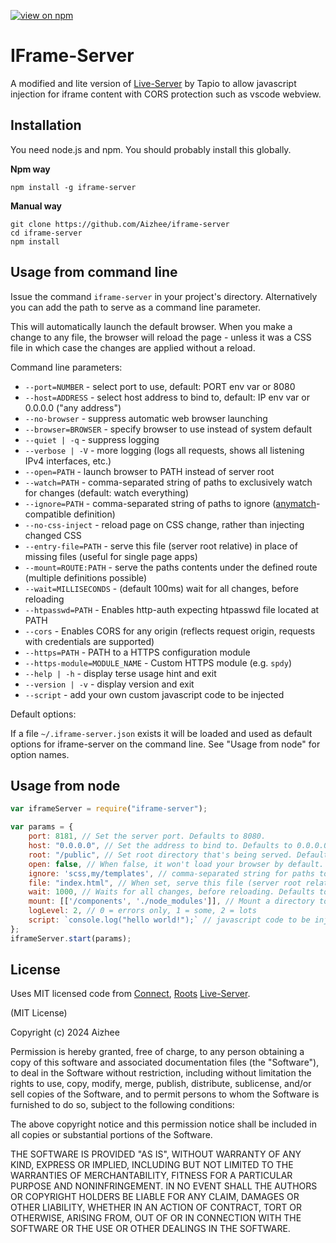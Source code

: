 [![view on npm](http://img.shields.io/npm/v/iframe-server.svg)](https://www.npmjs.org/package/iframe-server)

IFrame-Server
===========

A modified and lite version of [Live-Server](https://github.com/tapio/live-server) by Tapio to allow javascript injection for iframe content with CORS protection such as vscode webview. 

Installation
------------

You need node.js and npm. You should probably install this globally.

**Npm way**

	npm install -g iframe-server

**Manual way**

	git clone https://github.com/Aizhee/iframe-server
	cd iframe-server
	npm install 

Usage from command line
-----------------------

Issue the command `iframe-server` in your project's directory. Alternatively you can add the path to serve as a command line parameter.

This will automatically launch the default browser. When you make a change to any file, the browser will reload the page - unless it was a CSS file in which case the changes are applied without a reload.

Command line parameters:

* `--port=NUMBER` - select port to use, default: PORT env var or 8080
* `--host=ADDRESS` - select host address to bind to, default: IP env var or 0.0.0.0 ("any address")
* `--no-browser` - suppress automatic web browser launching
* `--browser=BROWSER` - specify browser to use instead of system default
* `--quiet | -q` - suppress logging
* `--verbose | -V` - more logging (logs all requests, shows all listening IPv4 interfaces, etc.)
* `--open=PATH` - launch browser to PATH instead of server root
* `--watch=PATH` - comma-separated string of paths to exclusively watch for changes (default: watch everything)
* `--ignore=PATH` - comma-separated string of paths to ignore ([anymatch](https://github.com/es128/anymatch)-compatible definition)
* `--no-css-inject` - reload page on CSS change, rather than injecting changed CSS
* `--entry-file=PATH` - serve this file (server root relative) in place of missing files (useful for single page apps)
* `--mount=ROUTE:PATH` - serve the paths contents under the defined route (multiple definitions possible)
* `--wait=MILLISECONDS` - (default 100ms) wait for all changes, before reloading
* `--htpasswd=PATH` - Enables http-auth expecting htpasswd file located at PATH
* `--cors` - Enables CORS for any origin (reflects request origin, requests with credentials are supported)
* `--https=PATH` - PATH to a HTTPS configuration module
* `--https-module=MODULE_NAME` - Custom HTTPS module (e.g. `spdy`)
* `--help | -h` - display terse usage hint and exit
* `--version | -v` - display version and exit
* `--script` - add your own custom javascript code to be injected

Default options:

If a file `~/.iframe-server.json` exists it will be loaded and used as default options for iframe-server on the command line. See "Usage from node" for option names.


Usage from node
---------------

```javascript
var iframeServer = require("iframe-server");

var params = {
	port: 8181, // Set the server port. Defaults to 8080.
	host: "0.0.0.0", // Set the address to bind to. Defaults to 0.0.0.0 or process.env.IP.
	root: "/public", // Set root directory that's being served. Defaults to cwd.
	open: false, // When false, it won't load your browser by default.
	ignore: 'scss,my/templates', // comma-separated string for paths to ignore
	file: "index.html", // When set, serve this file (server root relative) for every 404 (useful for single-page applications)
	wait: 1000, // Waits for all changes, before reloading. Defaults to 0 sec.
	mount: [['/components', './node_modules']], // Mount a directory to a route.
	logLevel: 2, // 0 = errors only, 1 = some, 2 = lots
	script: `console.log("hello world!");` // javascript code to be injected in the page/iframed content
};
iframeServer.start(params);
```


License
-------

Uses MIT licensed code from [Connect](https://github.com/senchalabs/connect/), [Roots](https://github.com/jenius/roots) [Live-Server](https://github.com/tapio/live-server).

(MIT License)

Copyright (c) 2024 Aizhee

Permission is hereby granted, free of charge, to any person obtaining a copy of this software and associated documentation files (the "Software"), to deal in the Software without restriction, including without limitation the rights to use, copy, modify, merge, publish, distribute, sublicense, and/or sell copies of the Software, and to permit persons to whom the Software is furnished to do so, subject to the following conditions:

The above copyright notice and this permission notice shall be included in all copies or substantial portions of the Software.

THE SOFTWARE IS PROVIDED "AS IS", WITHOUT WARRANTY OF ANY KIND, EXPRESS OR IMPLIED, INCLUDING BUT NOT LIMITED TO THE WARRANTIES OF MERCHANTABILITY, FITNESS FOR A PARTICULAR PURPOSE AND NONINFRINGEMENT. IN NO EVENT SHALL THE AUTHORS OR COPYRIGHT HOLDERS BE LIABLE FOR ANY CLAIM, DAMAGES OR OTHER LIABILITY, WHETHER IN AN ACTION OF CONTRACT, TORT OR OTHERWISE, ARISING FROM, OUT OF OR IN CONNECTION WITH THE SOFTWARE OR THE USE OR OTHER DEALINGS IN THE SOFTWARE.

